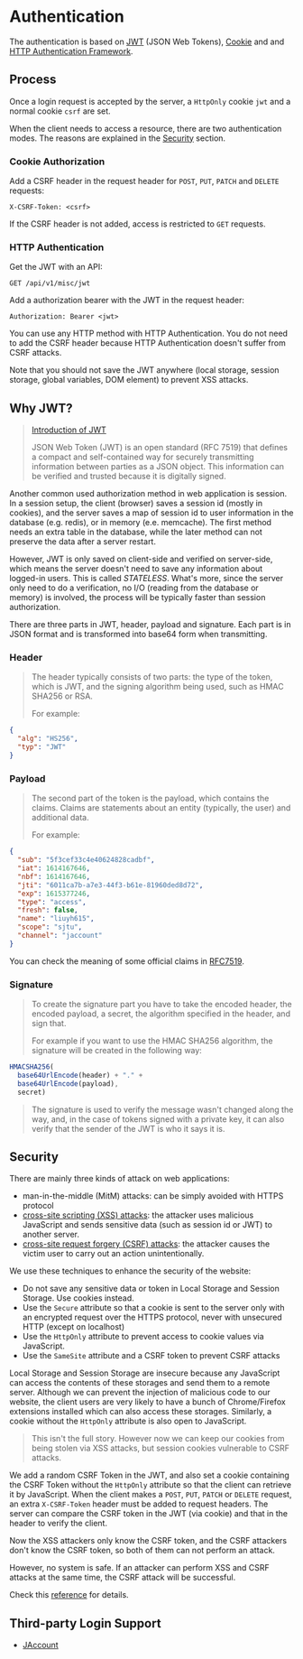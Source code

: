 # Authentication

The authentication is based on [JWT](https://jwt.io/) (JSON Web Tokens), [Cookie](https://developer.mozilla.org/en-US/docs/Web/HTTP/Cookies) and and [HTTP Authentication Framework](https://developer.mozilla.org/en-US/docs/Web/HTTP/Authentication).


## Process

Once a login request is accepted by the server, a `HttpOnly` cookie `jwt` and a normal cookie `csrf` are set.

When the client needs to access a resource, there are two authentication modes. The reasons are explained in the [Security](#security) section.

### Cookie Authorization

Add a CSRF header in the request header for `POST`, `PUT`, `PATCH` and `DELETE` requests:

`X-CSRF-Token: <csrf>`

If the CSRF header is not added, access is restricted to `GET` requests.

### HTTP Authentication

Get the JWT with an API:
 
`GET /api/v1/misc/jwt`

Add a authorization bearer with the JWT in the request header:

`Authorization: Bearer <jwt>`

You can use any HTTP method with HTTP Authentication. You do not need to add the CSRF header because HTTP Authentication doesn't suffer from CSRF attacks.

Note that you should not save the JWT anywhere (local storage, session storage, global variables, DOM element) to prevent XSS attacks.


## Why JWT?

> [Introduction of JWT](https://jwt.io/introduction)
> 
> JSON Web Token (JWT) is an open standard (RFC 7519) that defines a compact and self-contained way for securely transmitting information between parties as a JSON object. This information can be verified and trusted because it is digitally signed.

Another common used authorization method in web application is session. In a session setup, the client (browser) saves a session id (mostly in cookies), and the server saves a map of session id to user information in the database (e.g. redis), or in memory (e.e. memcache). The first method needs an extra table in the database, while the later method can not preserve the data after a server restart.

However, JWT is only saved on client-side and verified on server-side, which means the server doesn't need to save any information about logged-in users. This is called *STATELESS*. What's more, since the server only need to do a verification, no I/O (reading from the database or memory) is involved, the process will be typically faster than session authorization.

There are three parts in JWT, header, payload and signature. Each part is in JSON format and is transformed into base64 form when transmitting.

### Header

> The header typically consists of two parts: the type of the token, which is JWT, and the signing algorithm being used, such as HMAC SHA256 or RSA.
>
> For example:

```json
{
  "alg": "HS256",
  "typ": "JWT"
}
```

### Payload

> The second part of the token is the payload, which contains the claims. Claims are statements about an entity (typically, the user) and additional data.
> 
> For example:

```json
{
  "sub": "5f3cef33c4e40624828cadbf",
  "iat": 1614167646,
  "nbf": 1614167646,
  "jti": "6011ca7b-a7e3-44f3-b61e-81960ded8d72",
  "exp": 1615377246,
  "type": "access",
  "fresh": false,
  "name": "liuyh615",
  "scope": "sjtu",
  "channel": "jaccount"
}
```

You can check the meaning of some official claims in [RFC7519](https://tools.ietf.org/html/rfc7519#section-4.1).

### Signature

> To create the signature part you have to take the encoded header, the encoded payload, a secret, the algorithm specified in the header, and sign that.
> 
> For example if you want to use the HMAC SHA256 algorithm, the signature will be created in the following way:

```javascript
HMACSHA256(
  base64UrlEncode(header) + "." +
  base64UrlEncode(payload),
  secret)
```

> The signature is used to verify the message wasn't changed along the way, and, in the case of tokens signed with a private key, it can also verify that the sender of the JWT is who it says it is.

## Security

There are mainly three kinds of attack on web applications:

+ man-in-the-middle (MitM) attacks: can be simply avoided with HTTPS protocol
+ [cross-site scripting (XSS) attacks](https://portswigger.net/web-security/cross-site-scripting): the attacker uses malicious JavaScript and sends sensitive data (such as session id or JWT) to another server. 
+ [cross-site request forgery (CSRF) attacks](https://portswigger.net/web-security/csrf): the attacker causes the victim user to carry out an action unintentionally.

We use these techniques to enhance the security of the website:

+ Do not save any sensitive data or token in Local Storage and Session Storage. Use cookies instead.
+ Use the `Secure` attribute so that a cookie is sent to the server only with an encrypted request over the HTTPS protocol, never with unsecured HTTP (except on localhost)
+ Use the `HttpOnly` attribute to prevent access to cookie values via JavaScript.
+ Use the `SameSite` attribute and a CSRF token to prevent CSRF attacks

Local Storage and Session Storage are insecure because any JavaScript can access the contents of these storages and send them to a remote server. Although we can prevent the injection of malicious code to our website, the client users are very likely to have a bunch of Chrome/Firefox extensions installed which can also access these storages. Similarly, a cookie without the `HttpOnly` attribute is also open to JavaScript.

> This isn't the full story. However now we can keep our cookies from being stolen via XSS attacks, but session cookies vulnerable to CSRF attacks.

We add a random CSRF Token in the JWT, and also set a cookie containing the CSRF Token without the `HttpOnly` attribute so that the client can retrieve it by JavaScript. When the client makes a `POST`, `PUT`, `PATCH` or `DELETE` request, an extra `X-CSRF-Token` header must be added to request headers. The server can compare the CSRF token in the JWT (via cookie) and that in the header to verify the client. 

Now the XSS attackers only know the CSRF token, and the CSRF attackers don't know the CSRF token, so both of them can not perform an attack.

However, no system is safe. If an attacker can perform XSS and CSRF attacks at the same time, the CSRF attack will be successful.

Check this [reference](https://indominusbyte.github.io/fastapi-jwt-auth/usage/jwt-in-cookies/) for details.



## Third-party Login Support

- [JAccount](http://developer.sjtu.edu.cn/wiki/JAccount)


